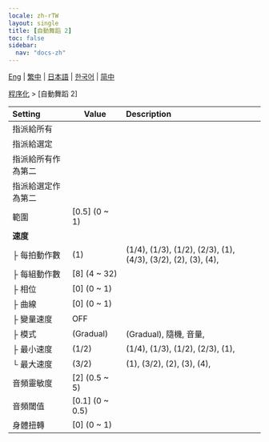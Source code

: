 ```yaml
---
locale: zh-rTW
layout: single
title: [自動舞蹈 2]
toc: false
sidebar:
  nav: "docs-zh"
---
```

[Eng](/dancexr/menu/2025.4/motion/auto_dance_2) | [繁中](/tw/dancexr/menu/2025.4/motion/auto_dance_2) | [日本語](/jp/dancexr/menu/2025.4/motion/auto_dance_2) | [한국어](/kr/dancexr/menu/2025.4/motion/auto_dance_2) | [简中](/zh/dancexr/menu/2025.4/motion/auto_dance_2)

[程序化](../menu#程序化) > [自動舞蹈 2]



| Setting | Value | Description |
| :--- | --- | :--- |
| 指派給所有 || 
| 指派給選定 || 
| 指派給所有作為第二 || 
| 指派給選定作為第二 || 
| 範圍 | [0.5] (0 ~ 1) | 
| **速度** | | 
| ├&nbsp;每拍動作數 | (1) | (1/4), (1/3), (1/2), (2/3), (1), (4/3), (3/2), (2), (3), (4), 
| ├&nbsp;每組動作數 | [8] (4 ~ 32) | 
| ├&nbsp;相位 | [0] (0 ~ 1) | 
| ├&nbsp;曲線 | [0] (0 ~ 1) | 
| ├&nbsp;變量速度 | OFF | 
| ├&nbsp;模式 | (Gradual) | (Gradual), 隨機, 音量, 
| ├&nbsp;最小速度 | (1/2) | (1/4), (1/3), (1/2), (2/3), (1), 
| └&nbsp;最大速度 | (3/2) | (1), (3/2), (2), (3), (4), 
| 音頻靈敏度 | [2] (0.5 ~ 5) | 
| 音頻閾值 | [0.1] (0 ~ 0.5) | 
| 身體扭轉 | [0] (0 ~ 1) | 
